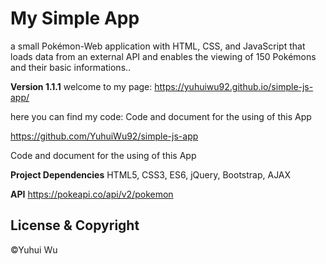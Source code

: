 # My Simple App
a small Pokémon-Web application with HTML, CSS, and JavaScript that loads data from an external API and enables the viewing of 150 Pokémons and their basic informations..

**Version 1.1.1**
welcome to my page: https://yuhuiwu92.github.io/simple-js-app/

here you can find my code:
Code and document for the using of this App

https://github.com/YuhuiWu92/simple-js-app

Code and document for the using of this App

**Project Dependencies**
HTML5, CSS3, ES6, jQuery, Bootstrap, AJAX

**API**
https://pokeapi.co/api/v2/pokemon

## License & Copyright
©Yuhui Wu
